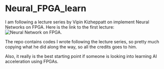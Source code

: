 # Neural_FPGA_learn

I am following a lecture series by Vipin Kizheppatt on implement Neural Networks on FPGA. Here is the link to the first lecture: ![Neural Network on FPGA](https://www.youtube.com/watch?v=rw_JITpbh3k).

The repo contains codes I wrote following the lecture series, so pretty much copying what he did along the way, so all the credits goes to him. 

Also, it really is the best starting point if someone is looking into learning AI acceleration using FPGAs.
